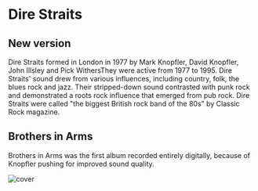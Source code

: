 # Dire Straits
## New version
Dire Straits formed in London in 1977 by Mark Knopfler, David Knopfler, John Illsley and Pick WithersThey were active from 1977 to 1995. Dire Straits' sound drew from various influences, including country, folk, the blues rock and jazz. Their stripped-down sound contrasted with punk rock and demonstrated a roots rock influence that emerged from pub rock. Dire Straits were called "the biggest British rock band of the 80s" by Classic Rock magazine.

## Brothers in Arms
Brothers in Arms was the first album recorded entirely digitally, because of Knopfler pushing for improved sound quality.

![cover](https://upload.wikimedia.org/wikipedia/en/1/13/PinkFloydWallCoverOriginalNoText.jpg)
